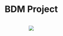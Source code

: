 <div align="center">
  <h1>BDM Project</h1> <br>
  <a href="https://mybinder.org/v2/gh/ArmanGrewal007/bdm_proj/HEAD"><img src="https://mybinder.org/badge_logo.svg"></a>
</div>

